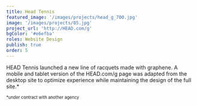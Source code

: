 ```yaml
---
title: Head Tennis
featured_image: '/images/projects/head_g_700.jpg'
image: '/images/projects/05.jpg'
project_url: 'http://HEAD.com/g'
bgColor: '#e6efba'
roles: Website Design
publish: true
order: 5
---
```



HEAD Tennis launched a new line of racquets made with graphene. A mobile and tablet version of the HEAD.com/g page was adapted from the desktop site to optimize experience while maintaining the design of the full site.*

<span style="font-size: 80%">*under contract with another agency</span>